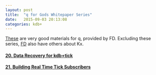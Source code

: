 ```yaml
---
layout: post
title:  "q for Gods Whitepaper Series"
date:   2015-09-03 20:13:08
categories: kdb+
---
```



[These][link] are very good materials for q, provided by FD. Excluding these series, [FD][FD] also have others about Kx.

#### [20. Data Recovery for kdb+tick](/material/q_for_Gods_July_2014.pdf)

#### [21. Building Real Time Tick Subscribers](/material/q_for_Gods_Aug_2014.pdf)


[link]: 	http://www.firstderivatives.com/lecture_series.asp
[FD]:       http://www.firstderivatives.com/kx_overview.asp
